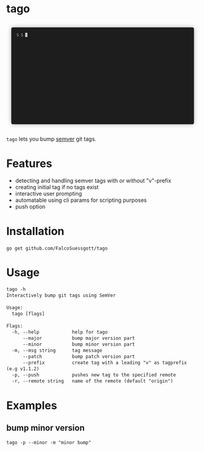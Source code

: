 # tago
<p align="center">
  <img src="demo.gif" />
</p>

`tago` lets you bump [semver](https://semver.org/lang/de/) git tags.

# Features
* detecting and handling semver tags with or without "v"-prefix
* creating initial tag if no tags exist
* interactive user prompting
* automatable using cli params for scripting purposes
* push option

# Installation
```
go get github.com/FalcoSuessgott/tago
```

# Usage
```
tago -h                                        
Interactively bump git tags using SemVer

Usage:
  tago [flags]

Flags:
  -h, --help            help for tago
      --major           bump major version part
      --minor           bump minor version part
  -m, --msg string      tag message
      --patch           bump patch version part
      --prefix          create tag with a leading "v" as tagprefix (e.g v1.1.2)
  -p, --push            pushes new tag to the specified remote
  -r, --remote string   name of the remote (default "origin")
```
# Examples
## bump minor version
```
tago -p --minor -m "minor bump"
```

